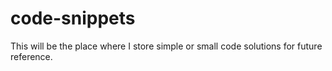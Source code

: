 # code-snippets
 This will be the place where I store simple or small code solutions for future reference.
